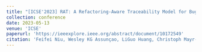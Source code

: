 ```yaml
---
title: "[ICSE'2023] RAT: A Refactoring-Aware Traceability Model for Bug Localization"
collection: conference
date: 2023-05-13
venue: 'ICSE'
paperurl: 'https://ieeexplore.ieee.org/abstract/document/10172549'
citation: 'Feifei Niu, Wesley KG Assunçao, LiGuo Huang, Christoph Mayr-Dorn, Jidong Ge, Bin Luo, Alexander Egyed.'
---
```

